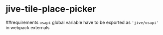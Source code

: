 # jive-tile-place-picker

##requirements
`osapi` global variable have to be exported as `'jive/osapi'` in webpack externals